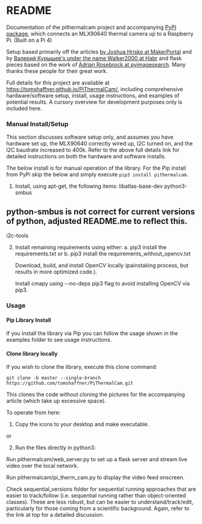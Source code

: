# README #

Documentation of the pithermalcam project and accompanying [PyPI package](https://pypi.org/project/pithermalcam/), which connects an MLX90640 thermal camera up to a Raspberry Pi. (Built on a Pi 4)

Setup based primarily off the articles [by Joshua Hrisko at MakerPortal](https://makersportal.com/blog/2020/6/8/high-resolution-thermal-camera-with-raspberry-pi-and-mlx90640) and by [Валерий Курышев’s under the name Walker2000 at Habr](https://habr.com/en/post/441050/) and flask pieces based on the work of [Adrian Rosebrock at pyimagesearch](https://www.pyimagesearch.com/2019/09/02/opencv-stream-video-to-web-browser-html-page/). Many thanks these people for their great work.

Full details for this project are available at https://tomshaffner.github.io/PiThermalCam/, including comprehensive hardware/software setup, install, usage instructions, and examples of potential results. A cursory overview for development purposes only is included here.

### Manual Install/Setup ###

This section discusses software setup only, and assumes you have hardware set up, the MLX90640 correctly wired up, I2C turned on, and the I2C baudrate increased to 400k. Refer to the above full details link for detailed instructions on both the hardware and software installs.

The below install is for manual operation of the library. For the Pip install from PyPi skip the below and simply execute `pip3 install pithermalcam`.

1. Install, using apt-get, the following items:
libatlas-base-dev
python3-smbus
## python-smbus is not correct for current versions of python, adjusted README.me to reflect this.
i2c-tools

2. Install remaining requirements using either:
a. 
    pip3 install the requirements.txt
or
b. 
    pip3 install the requirements_without_opencv.txt

    Download, build, and install OpenCV locally (painstaking process, but results in more optimized code.).

    Install cmapy using --no-deps pip3 flag to avoid installing OpenCV via pip3.


### Usage ###

#### Pip Library Install ####

If you install the library via Pip you can follow the usage shown in the examples folder to see usage instructions.

#### Clone library locally ####
If you wish to clone the library, execute this clone command:

`git clone -b master --single-branch https://github.com/tomshaffner/PiThermalCam.git`

This clones the code without cloning the pictures for the accompanying article (which take up excessive space).

To operate from here:

1. Copy the icons to your desktop and make executable.

or

2. Run the files directly in python3:

Run pithermalcam/web_server.py to set up a flask server and stream live video over the local network.

Run pithermalcam/pi_therm_cam.py to display the video feed onscreen.

Check sequential_versions folder for sequential running approaches that are easier to track/follow (i.e. sequential running rather than object-oriented classes). These are less robust, but can be easier to understand/track/edit, particularly for those coming from a scientific background. Again, refer to the link at top for a detailed discussion.
